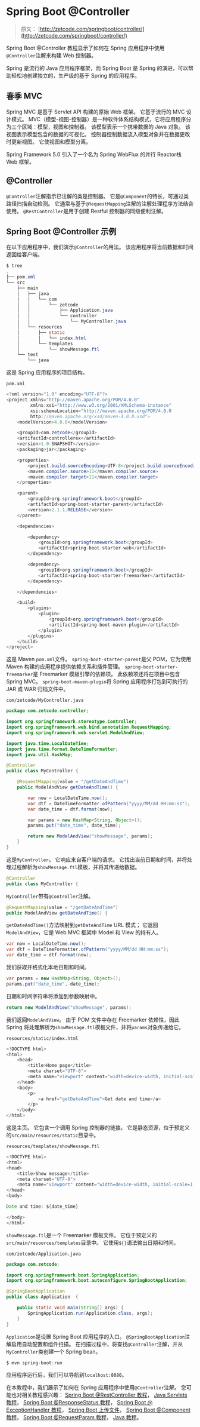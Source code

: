 # Spring Boot @Controller

> 原文： [http://zetcode.com/springboot/controller/](http://zetcode.com/springboot/controller/)

Spring Boot @Controller 教程显示了如何在 Spring 应用程序中使用`@Controller`注解来构建 Web 控制器。

Spring 是流行的 Java 应用程序框架，而 Spring Boot 是 Spring 的演进，可以帮助轻松地创建独立的，生产级的基于 Spring 的应用程序。

## 春季 MVC

Spring MVC 是基于 Servlet API 构建的原始 Web 框架。 它基于流行的 MVC 设计模式。 MVC（模型-视图-控制器）是一种软件体系结构模式，它将应用程序分为三个区域：模型，视图和控制器。 该模型表示一个携带数据的 Java 对象。 该视图表示模型包含的数据的可视化。 控制器控制数据流入模型对象并在数据更改时更新视图。 它使视图和模型分离。

Spring Framework 5.0 引入了一个名为 Spring WebFlux 的并行 Reactor栈 Web 框架。

## @Controller

`@Controller`注解指示已注解的类是控制器。 它是`@Component`的特长，可通过类路径扫描自动检测。 它通常与基于`@RequestMapping`注解的注解处理程序方法结合使用。 `@RestController`是用于创建 Restful 控制器的同级便利注解。

## Spring Boot @Controller 示例

在以下应用程序中，我们演示`@Controller`的用法。 该应用程序将当前数据和时间返回给客户端。

```java
$ tree
.
├── pom.xml
└── src
    ├── main
    │   ├── java
    │   │   └── com
    │   │       └── zetcode
    │   │           ├── Application.java
    │   │           └── controller
    │   │               └── MyController.java
    │   └── resources
    │       ├── static
    │       │   └── index.html
    │       └── templates
    │           └── showMessage.ftl
    └── test
        └── java

```

这是 Spring 应用程序的项目结构。

`pom.xml`

```java
<?xml version="1.0" encoding="UTF-8"?>
<project xmlns="http://maven.apache.org/POM/4.0.0"
         xmlns:xsi="http://www.w3.org/2001/XMLSchema-instance"
         xsi:schemaLocation="http://maven.apache.org/POM/4.0.0
         http://maven.apache.org/xsd/maven-4.0.0.xsd">
    <modelVersion>4.0.0</modelVersion>

    <groupId>com.zetcode</groupId>
    <artifactId>controllerex</artifactId>
    <version>1.0-SNAPSHOT</version>
    <packaging>jar</packaging>

    <properties>
        <project.build.sourceEncoding>UTF-8</project.build.sourceEncoding>
        <maven.compiler.source>11</maven.compiler.source>
        <maven.compiler.target>11</maven.compiler.target>
    </properties>

    <parent>
        <groupId>org.springframework.boot</groupId>
        <artifactId>spring-boot-starter-parent</artifactId>
        <version>2.1.1.RELEASE</version>
    </parent>

    <dependencies>

        <dependency>
            <groupId>org.springframework.boot</groupId>
            <artifactId>spring-boot-starter-web</artifactId>
        </dependency>

        <dependency>
            <groupId>org.springframework.boot</groupId>
            <artifactId>spring-boot-starter-freemarker</artifactId>
        </dependency>

    </dependencies>

    <build>
        <plugins>
            <plugin>
                <groupId>org.springframework.boot</groupId>
                <artifactId>spring-boot-maven-plugin</artifactId>
            </plugin>
        </plugins>
    </build>
</project>

```

这是 Maven `pom.xml`文件。 `spring-boot-starter-parent`是父 POM，它为使用 Maven 构建的应用程序提供依赖关系和插件管理。 `spring-boot-starter-freemarker`是 Freemarker 模板引擎的依赖项。 此依赖项还将在项目中包含 Spring MVC。 `spring-boot-maven-plugin`将 Spring 应用程序打包到可执行的 JAR 或 WAR 归档文件中。

`com/zetcode/MyController.java`

```java
package com.zetcode.controller;

import org.springframework.stereotype.Controller;
import org.springframework.web.bind.annotation.RequestMapping;
import org.springframework.web.servlet.ModelAndView;

import java.time.LocalDateTime;
import java.time.format.DateTimeFormatter;
import java.util.HashMap;

@Controller
public class MyController {

    @RequestMapping(value = "/getDateAndTime")
    public ModelAndView getDateAndTime() {

        var now = LocalDateTime.now();
        var dtf = DateTimeFormatter.ofPattern("yyyy/MM/dd HH:mm:ss");
        var date_time = dtf.format(now);

        var params = new HashMap<String, Object>();
        params.put("date_time", date_time);

        return new ModelAndView("showMessage", params);
    }
}

```

这是`MyController`。 它响应来自客户端的请求。 它找出当前日期和时间，并将处理过程解析为`showMessage.ftl`模板，并将其传递给数据。

```java
@Controller
public class MyController {

```

`MyController`带有`@Controller`注解。

```java
@RequestMapping(value = "/getDateAndTime")
public ModelAndView getDateAndTime() {

```

`getDateAndTime()`方法映射到`getDateAndTime` URL 模式； 它返回`ModelAndView`，它是 Web MVC 框架中 Model 和 View 的持有人。

```java
var now = LocalDateTime.now();
var dtf = DateTimeFormatter.ofPattern("yyyy/MM/dd HH:mm:ss");
var date_time = dtf.format(now);

```

我们获取并格式化本地日期和时间。

```java
var params = new HashMap<String, Object>();
params.put("date_time", date_time);

```

日期和时间字符串将添加到参数映射中。

```java
return new ModelAndView("showMessage", params);

```

我们返回`ModelAndView`。 由于 POM 文件中存在 Freemarker 依赖性，因此 Spring 将处理解析为`showMessage.ftl`模板文件，并将`params`对象传递给它。

`resources/static/index.html`

```java
<!DOCTYPE html>
<html>
    <head>
        <title>Home page</title>
        <meta charset="UTF-8">
        <meta name="viewport" content="width=device-width, initial-scale=1.0">
    </head>
    <body>
        <p>
            <a href="getDateAndTime">Get date and time</a>
        </p>
    </body>
</html>

```

这是主页。 它包含一个调用 Spring 控制器的链接。 它是静态资源，位于预定义的`src/main/resources/static`目录中。

`resources/templates/showMessage.ftl`

```java
<!DOCTYPE html>
<html>
<head>
    <title>Show message</title>
    <meta charset="UTF-8">
    <meta name="viewport" content="width=device-width, initial-scale=1.0">
</head>
<body>

Date and time: ${date_time}    

</body>
</html>

```

`showMessage.ftl`是一个 Freemarker 模板文件。 它位于预定义的`src/main/resources/templates`目录中。 它使用`${}`语法输出日期和时间。

`com/zetcode/Application.java`

```java
package com.zetcode;

import org.springframework.boot.SpringApplication;
import org.springframework.boot.autoconfigure.SpringBootApplication;

@SpringBootApplication
public class Application  {

    public static void main(String[] args) {
        SpringApplication.run(Application.class, args);
    }
}

```

`Application`是设置 Spring Boot 应用程序的入口。 `@SpringBootApplication`注解启用自动配置和组件扫描。 在扫描过程中，将查找`@Controller`注解，并从`MyController`类创建一个 Spring bean。

```java
$ mvn spring-boot:run 

```

应用程序运行后，我们可以导航到`localhost:8080`。

在本教程中，我们展示了如何在 Spring 应用程序中使用`@Controller`注解。 您可能也对相关教程感兴趣： [Spring Boot @RestController 教程](/springboot/restcontroller/)， [Java Servlets 教程](/articles/javaservlet/)， [Spring Boot @ResponseStatus 教程](/springboot/responsestatus/)， [Spring Boot @ ExceptionHandler 教程](/springboot/exceptionhandler/)， [Spring Boot 上传文件](/springboot/uploadfile/)， [Spring Boot @Component 教程](/springboot/component/)， [Spring Boot @RequestParam 教程](/springboot/requestparam/)， [Java 教程](/lang/java/)。